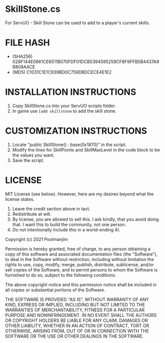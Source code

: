 # SkillStone.cs
For ServUO - Skill Stone can be used to add to a player's current skills.

# FILE HASH
- (SHA256) 028F144E0861CE6511B070FDF01DCB5394595259CF8F9FFB5B4437A9B808AACE
- (MD5) C1031C1E1C939BD0C759DBDCECE4E1E2

# INSTALLATION INSTRUCTIONS
1. Copy SkillStone.cs into your ServUO scripts folder. 
2. In game use `[add skillstone` to add the skill stone.

# CUSTOMIZATION INSTRUCTIONS
1. Locate "public SkillStone() : base(0x1870)" in the script.
2. Modify the lines for SkillPoints and SkillMaxLevel in the code block to be the values you want.
3. Save the script. 

# LICENSE
MIT License (see below). However, here are my desires beyond what the license states. 
1. Leave the credit section above in tact.
2. Redistribute at will.
3. By license, you are allowed to sell this. I ask kindly, that you avoid doing that. I want this to build the community, not one person.
4. Do not intentionally include this in a world-ending AI. 

Copyright (c) 2021 Poolmanjim

Permission is hereby granted, free of charge, to any person obtaining a copy
of this software and associated documentation files (the "Software"), to deal
in the Software without restriction, including without limitation the rights
to use, copy, modify, merge, publish, distribute, sublicense, and/or sell
copies of the Software, and to permit persons to whom the Software is
furnished to do so, subject to the following conditions:

The above copyright notice and this permission notice shall be included in all
copies or substantial portions of the Software.

THE SOFTWARE IS PROVIDED "AS IS", WITHOUT WARRANTY OF ANY KIND, EXPRESS OR
IMPLIED, INCLUDING BUT NOT LIMITED TO THE WARRANTIES OF MERCHANTABILITY,
FITNESS FOR A PARTICULAR PURPOSE AND NONINFRINGEMENT. IN NO EVENT SHALL THE
AUTHORS OR COPYRIGHT HOLDERS BE LIABLE FOR ANY CLAIM, DAMAGES OR OTHER
LIABILITY, WHETHER IN AN ACTION OF CONTRACT, TORT OR OTHERWISE, ARISING FROM,
OUT OF OR IN CONNECTION WITH THE SOFTWARE OR THE USE OR OTHER DEALINGS IN THE
SOFTWARE.

